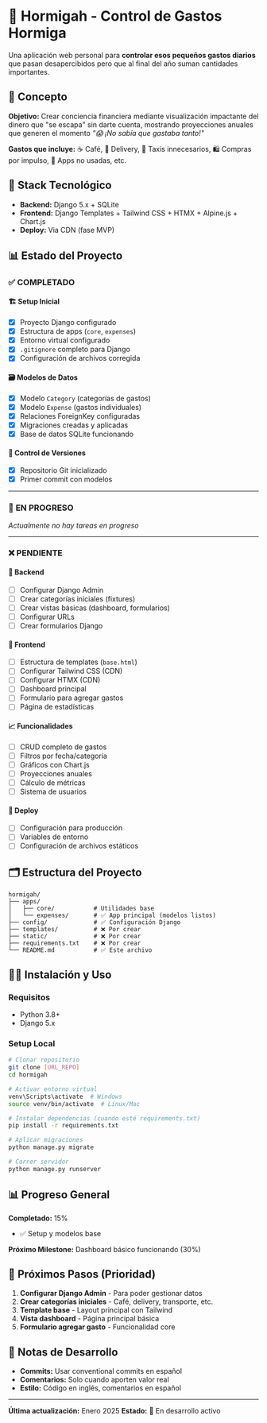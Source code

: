 # 🐜 Hormigah - Control de Gastos Hormiga

Una aplicación web personal para **controlar esos pequeños gastos diarios** que pasan desapercibidos pero que al final del año suman cantidades importantes.

## 🎯 Concepto

**Objetivo:** Crear conciencia financiera mediante visualización impactante del dinero que "se escapa" sin darte cuenta, mostrando proyecciones anuales que generen el momento *"😱 ¡No sabía que gastaba tanto!"*

**Gastos que incluye:** ☕ Café, 🍕 Delivery, 🚗 Taxis innecesarios, 🛍️ Compras por impulso, 📱 Apps no usadas, etc.

## 🔧 Stack Tecnológico

- **Backend:** Django 5.x + SQLite
- **Frontend:** Django Templates + Tailwind CSS + HTMX + Alpine.js + Chart.js
- **Deploy:** Via CDN (fase MVP)

## 📊 Estado del Proyecto

### ✅ **COMPLETADO**

#### 🏗️ **Setup Inicial**
- [x] Proyecto Django configurado
- [x] Estructura de apps (`core`, `expenses`)
- [x] Entorno virtual configurado
- [x] `.gitignore` completo para Django
- [x] Configuración de archivos corregida

#### 🗃️ **Modelos de Datos**
- [x] Modelo `Category` (categorías de gastos)
- [x] Modelo `Expense` (gastos individuales)
- [x] Relaciones ForeignKey configuradas
- [x] Migraciones creadas y aplicadas
- [x] Base de datos SQLite funcionando

#### 📝 **Control de Versiones**
- [x] Repositorio Git inicializado
- [x] Primer commit con modelos

---

### 🚧 **EN PROGRESO**

*Actualmente no hay tareas en progreso*

---

### ❌ **PENDIENTE**

#### 🔧 **Backend**
- [ ] Configurar Django Admin
- [ ] Crear categorías iniciales (fixtures)
- [ ] Crear vistas básicas (dashboard, formularios)
- [ ] Configurar URLs
- [ ] Crear formularios Django

#### 🎨 **Frontend**
- [ ] Estructura de templates (`base.html`)
- [ ] Configurar Tailwind CSS (CDN)
- [ ] Configurar HTMX (CDN)
- [ ] Dashboard principal
- [ ] Formulario para agregar gastos
- [ ] Página de estadísticas

#### 📈 **Funcionalidades**
- [ ] CRUD completo de gastos
- [ ] Filtros por fecha/categoría
- [ ] Gráficos con Chart.js
- [ ] Proyecciones anuales
- [ ] Cálculo de métricas
- [ ] Sistema de usuarios

#### 🚀 **Deploy**
- [ ] Configuración para producción
- [ ] Variables de entorno
- [ ] Configuración de archivos estáticos

## 🗂️ Estructura del Proyecto

```
hormigah/
├── apps/
│   ├── core/           # Utilidades base
│   └── expenses/       # ✅ App principal (modelos listos)
├── config/             # ✅ Configuración Django
├── templates/          # ❌ Por crear
├── static/             # ❌ Por crear
├── requirements.txt    # ❌ Por crear
└── README.md           # ✅ Este archivo
```

## 🏃‍♂️ Instalación y Uso

### Requisitos
- Python 3.8+
- Django 5.x

### Setup Local
```bash
# Clonar repositorio
git clone [URL_REPO]
cd hormigah

# Activar entorno virtual
venv\Scripts\activate  # Windows
source venv/bin/activate  # Linux/Mac

# Instalar dependencias (cuando esté requirements.txt)
pip install -r requirements.txt

# Aplicar migraciones
python manage.py migrate

# Correr servidor
python manage.py runserver
```

## 📊 Progreso General

**Completado:** 15%
- ✅ Setup y modelos base

**Próximo Milestone:** Dashboard básico funcionando (30%)

## 🎯 Próximos Pasos (Prioridad)

1. **Configurar Django Admin** - Para poder gestionar datos
2. **Crear categorías iniciales** - Café, delivery, transporte, etc.
3. **Template base** - Layout principal con Tailwind
4. **Vista dashboard** - Página principal básica
5. **Formulario agregar gasto** - Funcionalidad core

## 📝 Notas de Desarrollo

- **Commits:** Usar conventional commits en español
- **Comentarios:** Solo cuando aporten valor real
- **Estilo:** Código en inglés, comentarios en español

---

**Última actualización:** Enero 2025
**Estado:** 🚧 En desarrollo activo 